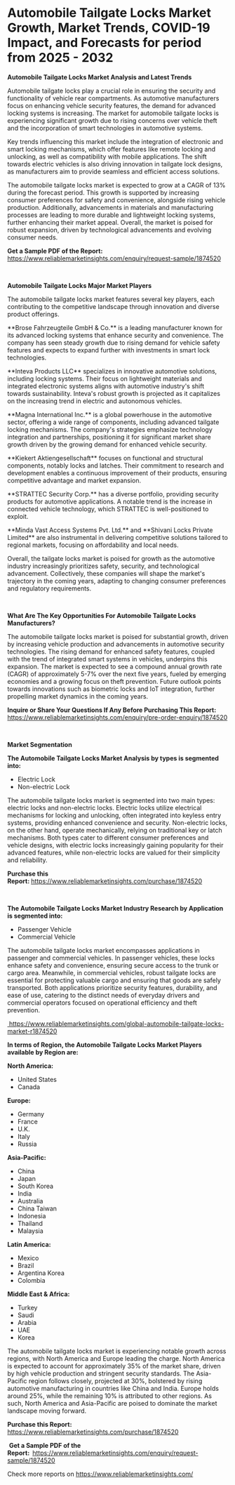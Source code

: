 <p><h1>Automobile Tailgate Locks Market Growth, Market Trends, COVID-19 Impact, and Forecasts for period from 2025 - 2032</h1></p><p><strong>Automobile Tailgate Locks Market Analysis and Latest Trends</strong></p>
<p><p>Automobile tailgate locks play a crucial role in ensuring the security and functionality of vehicle rear compartments. As automotive manufacturers focus on enhancing vehicle security features, the demand for advanced locking systems is increasing. The market for automobile tailgate locks is experiencing significant growth due to rising concerns over vehicle theft and the incorporation of smart technologies in automotive systems. </p><p>Key trends influencing this market include the integration of electronic and smart locking mechanisms, which offer features like remote locking and unlocking, as well as compatibility with mobile applications. The shift towards electric vehicles is also driving innovation in tailgate lock designs, as manufacturers aim to provide seamless and efficient access solutions. </p><p>The automobile tailgate locks market is expected to grow at a CAGR of 13% during the forecast period. This growth is supported by increasing consumer preferences for safety and convenience, alongside rising vehicle production. Additionally, advancements in materials and manufacturing processes are leading to more durable and lightweight locking systems, further enhancing their market appeal. Overall, the market is poised for robust expansion, driven by technological advancements and evolving consumer needs.</p></p>
<p><strong>Get a Sample PDF of the Report:&nbsp;</strong> <a href="https://www.reliablemarketinsights.com/enquiry/request-sample/1874520?utm_campaign=3062&utm_medium=2&utm_source=Github&utm_content=ia&utm_term=31032025&utm_id=automobile-tailgate-locks">https://www.reliablemarketinsights.com/enquiry/request-sample/1874520</a></p>
<p>&nbsp;</p>
<p><strong>Automobile Tailgate Locks Major Market Players</strong></p>
<p><p>The automobile tailgate locks market features several key players, each contributing to the competitive landscape through innovation and diverse product offerings. </p><p>**Brose Fahrzeugteile GmbH & Co.** is a leading manufacturer known for its advanced locking systems that enhance security and convenience. The company has seen steady growth due to rising demand for vehicle safety features and expects to expand further with investments in smart lock technologies.</p><p>**Inteva Products LLC** specializes in innovative automotive solutions, including locking systems. Their focus on lightweight materials and integrated electronic systems aligns with automotive industry's shift towards sustainability. Inteva's robust growth is projected as it capitalizes on the increasing trend in electric and autonomous vehicles.</p><p>**Magna International Inc.** is a global powerhouse in the automotive sector, offering a wide range of components, including advanced tailgate locking mechanisms. The company's strategies emphasize technology integration and partnerships, positioning it for significant market share growth driven by the growing demand for enhanced vehicle security.</p><p>**Kiekert Aktiengesellschaft** focuses on functional and structural components, notably locks and latches. Their commitment to research and development enables a continuous improvement of their products, ensuring competitive advantage and market expansion.</p><p>**STRATTEC Security Corp.** has a diverse portfolio, providing security products for automotive applications. A notable trend is the increase in connected vehicle technology, which STRATTEC is well-positioned to exploit.</p><p>**Minda Vast Access Systems Pvt. Ltd.** and **Shivani Locks Private Limited** are also instrumental in delivering competitive solutions tailored to regional markets, focusing on affordability and local needs.</p><p>Overall, the tailgate locks market is poised for growth as the automotive industry increasingly prioritizes safety, security, and technological advancement. Collectively, these companies will shape the market's trajectory in the coming years, adapting to changing consumer preferences and regulatory requirements.</p></p>
<p>&nbsp;</p>
<p><strong>What Are The Key Opportunities For Automobile Tailgate Locks Manufacturers?</strong></p>
<p><p>The automobile tailgate locks market is poised for substantial growth, driven by increasing vehicle production and advancements in automotive security technologies. The rising demand for enhanced safety features, coupled with the trend of integrated smart systems in vehicles, underpins this expansion. The market is expected to see a compound annual growth rate (CAGR) of approximately 5-7% over the next five years, fueled by emerging economies and a growing focus on theft prevention. Future outlook points towards innovations such as biometric locks and IoT integration, further propelling market dynamics in the coming years.</p></p>
<p><strong>Inquire or Share Your Questions If Any Before Purchasing This Report:</strong> <a href="https://www.reliablemarketinsights.com/enquiry/pre-order-enquiry/1874520?utm_campaign=3062&utm_medium=2&utm_source=Github&utm_content=ia&utm_term=31032025&utm_id=automobile-tailgate-locks">https://www.reliablemarketinsights.com/enquiry/pre-order-enquiry/1874520</a></p>
<p>&nbsp;</p>
<p><strong>Market Segmentation</strong></p>
<p><strong>The Automobile Tailgate Locks Market Analysis by types is segmented into:</strong></p>
<p><ul><li>Electric Lock</li><li>Non-electric Lock</li></ul></p>
<p><p>The automobile tailgate locks market is segmented into two main types: electric locks and non-electric locks. Electric locks utilize electrical mechanisms for locking and unlocking, often integrated into keyless entry systems, providing enhanced convenience and security. Non-electric locks, on the other hand, operate mechanically, relying on traditional key or latch mechanisms. Both types cater to different consumer preferences and vehicle designs, with electric locks increasingly gaining popularity for their advanced features, while non-electric locks are valued for their simplicity and reliability.</p></p>
<p><strong>Purchase this Report:&nbsp;</strong><a href="https://www.reliablemarketinsights.com/purchase/1874520?utm_campaign=3062&utm_medium=2&utm_source=Github&utm_content=ia&utm_term=31032025&utm_id=automobile-tailgate-locks">https://www.reliablemarketinsights.com/purchase/1874520</a></p>
<p>&nbsp;</p>
<p><strong>The Automobile Tailgate Locks Market Industry Research by Application is segmented into:</strong></p>
<p><ul><li>Passenger Vehicle</li><li>Commercial Vehicle</li></ul></p>
<p><p>The automobile tailgate locks market encompasses applications in passenger and commercial vehicles. In passenger vehicles, these locks enhance safety and convenience, ensuring secure access to the trunk or cargo area. Meanwhile, in commercial vehicles, robust tailgate locks are essential for protecting valuable cargo and ensuring that goods are safely transported. Both applications prioritize security features, durability, and ease of use, catering to the distinct needs of everyday drivers and commercial operators focused on operational efficiency and theft prevention.</p></p>
<p><a href="https://www.reliablemarketinsights.com/global-automobile-tailgate-locks-market-r1874520?utm_campaign=3062&utm_medium=2&utm_source=Github&utm_content=ia&utm_term=31032025&utm_id=automobile-tailgate-locks">&nbsp;https://www.reliablemarketinsights.com/global-automobile-tailgate-locks-market-r1874520</a></p>
<p><strong>In terms of Region, the Automobile Tailgate Locks Market Players available by Region are:</strong></p>
<p>
    <p> <strong> North America: </strong>
        <ul>
            <li>United States</li>
            <li>Canada</li>
        </ul>
        </p> 
    <p> <strong> Europe: </strong>
        <ul>
            <li>Germany</li>
            <li>France</li>
            <li>U.K.</li>
            <li>Italy</li>
            <li>Russia</li>
        </ul>
        </p> 
    <p> <strong> Asia-Pacific: </strong>
        <ul>
            <li>China</li>
            <li>Japan</li>
            <li>South Korea</li>
            <li>India</li>
            <li>Australia</li>
            <li>China Taiwan</li>
            <li>Indonesia</li>
            <li>Thailand</li>
            <li>Malaysia</li>
        </ul>
        </p> 
    <p> <strong> Latin America: </strong>
        <ul>
            <li>Mexico</li>
            <li>Brazil</li>
            <li>Argentina Korea</li>
            <li>Colombia</li>
        </ul>
        </p> 
    <p> <strong> Middle East & Africa: </strong>
        <ul>
            <li>Turkey</li>
            <li>Saudi</li>
            <li>Arabia</li>
            <li>UAE</li>
            <li>Korea</li>
        </ul>
    </p>
    </p>
<p><p>The automobile tailgate locks market is experiencing notable growth across regions, with North America and Europe leading the charge. North America is expected to account for approximately 35% of the market share, driven by high vehicle production and stringent security standards. The Asia-Pacific region follows closely, projected at 30%, bolstered by rising automotive manufacturing in countries like China and India. Europe holds around 25%, while the remaining 10% is attributed to other regions. As such, North America and Asia-Pacific are poised to dominate the market landscape moving forward.</p></p>
<p><strong>Purchase this Report: </strong><a href="https://www.reliablemarketinsights.com/purchase/1874520?utm_campaign=3062&utm_medium=2&utm_source=Github&utm_content=ia&utm_term=31032025&utm_id=automobile-tailgate-locks">https://www.reliablemarketinsights.com/purchase/1874520</a></p>
<p>&nbsp;<strong>Get a Sample PDF of the Report:&nbsp;&nbsp;</strong><a href="https://www.reliablemarketinsights.com/enquiry/request-sample/1874520?utm_campaign=3062&utm_medium=2&utm_source=Github&utm_content=ia&utm_term=31032025&utm_id=automobile-tailgate-locks">https://www.reliablemarketinsights.com/enquiry/request-sample/1874520</a></p>
<p><strong></strong></p>
<p>Check more reports on <a href="https://www.reliablemarketinsights.com/?utm_campaign=3062&utm_medium=2&utm_source=Github&utm_content=ia&utm_term=31032025&utm_id=automobile-tailgate-locks">https://www.reliablemarketinsights.com/</a></p>